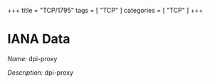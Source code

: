 +++
title = "TCP/1795"
tags = [ "TCP" ]
categories = [ "TCP" ]
+++

# IANA Data

_Name:_ dpi-proxy

_Description:_ dpi-proxy

